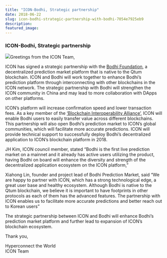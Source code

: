 ```yaml
---
title: "ICON-Bodhi, Strategic partnership"
date: 2018-06-22
slug: icon-bodhi-strategic-partnership-with-bodhi-7054e7925eb9
description:
featured_image:
---
```


### ICON-Bodhi, Strategic partnership

![](https://cdn-images-1.medium.com/max/800/0*o1t6gSpPii0-zdOy)Greetings from the ICON Team,

ICON has signed a strategic partnership with the [Bodhi Foundation](https://www.bodhi.network/), a decentralized prediction market platform that is native to the Qtum blockchain. ICON and Bodhi will work together to enhance Bodhi’s prediction platform through interconnecting with other blockchains in the ICON network. The strategic partnership with Bodhi will strengthen the ICON community in China and may lead to more collaboration with DApps on other platforms.

ICON’s platform will increase confirmation speed and lower transaction fees. As a key member of the [‘Blockchain Interoperability Alliance’](https://medium.com/helloiconworld/blockchain-interoperability-alliance-icon-x-aion-x-wanchain-8aeaafb3ebdd), ICON will enable Bodhi users to easily transfer value across different blockchains. This partnership will also open Bodhi’s prediction market to ICON’s global communities, which will facilitate more accurate predictions. ICON will provide technical support to successfully deploy Bodhi’s decentralized application to ICON’s blockchain platform in 2018.

JH Kim, ICON council member, stated “Bodhi is the first live prediction market on a mainnet and it already has active users utilizing the product, having Bodhi on board will enhance the diversity and strength of the decentralized application ecosystem on the ICON platform,”

Xiahong Lin, founder and project lead of Bodhi Prediction Market, said “We are happy to partner with ICON, which has a strong technological edge, a great user base and healthy ecosystem. Although Bodhi is native to the Qtum blockchain, we believe it is important to have footprints in other protocols as each of them has the advanced features. The partnership with ICON enables us to facilitate more accurate predictions and better reach out to Korean users”

The strategic partnership between ICON and Bodhi will enhance Bodhi’s prediction market platform and further lead to expansion of ICON’s blockchain ecosystem.

Thank you,

Hyperconnect the World  
ICON Team

